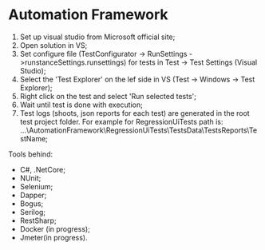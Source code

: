 # Automation Framework

1. Set up visual studio from Microsoft official site;
2. Open solution in VS;
3. Set configure file (TestConfigurator -> RunSettings ->runstanceSettings.runsettings) for tests in Test -> Test Settings (Visual Studio);
4. Select the 'Test Explorer' on the lef side in VS (Test -> Windows -> Test Explorer);
5. Right click on the test and select 'Run selected tests';
6. Wait until test is done with execution;
7. Test logs (shoots, json reports for each test) are generated in the root test project folder. For example for RegressionUiTests path is: ...\AutomationFramework\RegressionUiTests\TestsData\TestsReports\TestName;

Tools behind:
- C#, .NetCore;
- NUnit;
- Selenium;
- Dapper;
- Bogus;
- Serilog;
- RestSharp;
- Docker (in progress);
- Jmeter(in progress).



